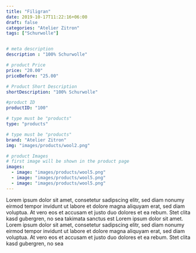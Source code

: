 ```yaml
---
title: "Filigran"
date: 2019-10-17T11:22:16+06:00
draft: false
categories: "Atelier Zitron"
tags: ["Schurwolle"]	


# meta description
description : "100% Schurwolle"

# product Price
price: "20.00"
priceBefore: "25.00"

# Product Short Description
shortDescription: "100% Schurwolle"

#product ID
productID: "100"

# type must be "products"
type: "products"

# type must be "products"
brand: "Atelier Zitron"
img: "images/products/wool2.png"   

# product Images
# first image will be shown in the product page
images:
  - image: "images/products/wool5.png"
  - image: "images/products/wool5.png"
  - image: "images/products/wool5.png"
---
```


Lorem ipsum dolor sit amet, consetetur sadipscing elitr, sed diam nonumy eirmod tempor invidunt ut labore et dolore magna aliquyam erat, sed diam voluptua. At vero eos et accusam et justo duo dolores et ea rebum. Stet clita kasd gubergren, no sea takimata sanctus est Lorem ipsum dolor sit amet. Lorem ipsum dolor sit amet, consetetur sadipscing elitr, sed diam nonumy eirmod tempor invidunt ut labore et dolore magna aliquyam erat, sed diam voluptua. At vero eos et accusam et justo duo dolores et ea rebum. Stet clita kasd gubergren, no sea 
